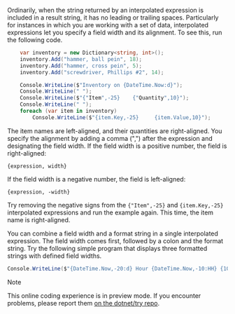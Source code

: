 Ordinarily, when the string returned by an interpolated expression is included in a result string, it has no leading or trailing spaces. Particularly for instances in which you are working with a set of data, interpolated expressions let you specify a field width and its alignment. To see this, run the following code.

```csharp
    var inventory = new Dictionary<string, int>();
    inventory.Add("hammer, ball pein", 18);
    inventory.Add("hammer, cross pein", 5);
    inventory.Add("screwdriver, Phillips #2", 14);

    Console.WriteLine($"Inventory on {DateTime.Now:d}");
    Console.WriteLine(" ");
    Console.WriteLine($"{"Item",-25}    {"Quantity",10}");
    Console.WriteLine(" ");
    foreach (var item in inventory)
        Console.WriteLine($"{item.Key,-25}     {item.Value,10}");
```

The item names are left-aligned, and their quantities are right-aligned. You specify the alignment by adding a comma (",") after the expression and designating the field width. If the field width is a positive number, the field is right-aligned:

```text
{expression, width}
```

If the field width is a negative number, the field is left-aligned:

```text
{expression, -width}
```
Try removing the negative signs from the `{"Item",-25}` and `{item.Key,-25}` interpolated expressions and run the example again. This time, the item name is right-aligned.

You can combine a field width and a format string in a single interpolated expression. The field width comes first, followed by a colon and the format string. Try the following simple program that displays three formatted strings with defined field widths.

```csharp
Console.WriteLine($"{DateTime.Now,-20:d} Hour {DateTime.Now,-10:HH} {1063.342,15:N2} feet");
```

> [!NOTE]
> This online coding experience is in preview mode. If you encounter problems, please report them [on the dotnet/try repo](https://github.com/dotnet/try/issues).